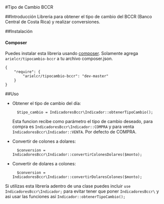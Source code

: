 #Tipo de Cambio BCCR

##Introducción
Libreria para obtener el tipo de cambio del BCCR (Banco Central de Costa Rica) y realizar conversiones.

##Instalación
#### Composer

Puedes instalar esta libreria usando [composer](http://getcomposer.org/).  Solamente agrega `arielcr/tipocambio-bccr` a tu archivo composer.json.

    {
        "require": {
            "arielcr/tipocambio-bccr": "dev-master"
        }
    }
    
##Uso
- Obtener el tipo de cambio del día:
 
        $tipo_cambio = IndicadoresBccr\Indicador::obtenerTipoCambio();

    Esta funcion recibe como parámetro el tipo de cambio deseado, para compra es `IndicadoresBccr\Indicador::COMPRA` y       para venta `IndicadoresBccr\Indicador::VENTA`. Por defecto de COMPRA.

- Convertir de colones a dolares:

        $conversion = IndicadoresBccr\Indicador::convertirColonesDolares($monto);
    
- Convertir de dolares a colones:

        $conversion = IndicadoresBccr\Indicador::convertirDolaresColones($monto);
    
Si utilizas esta librería adentro de una clase puedes incluir `use IndicadoresBccr\Indicador;` para evitar tener que poner `IndicadoresBccr\` y asi usar las funciones así `Indicador::obtenerTipoCambio();`
